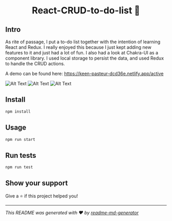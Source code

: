 <h1 align="center">React-CRUD-to-do-list 👋</h1>

## Intro

As rite of passage, I put a to-do list together with the intention of learning React and Redux. I really enjoyed this because I just kept adding new features to it and just had a lot of fun. I also had a look at Chakra-UI as a component library. I used local storage to persist the data, and used Redux to handle the CRUD actions.

A demo can be found here: https://keen-pasteur-dcd36e.netlify.app/active

![Alt Text](https://i.gyazo.com/f9ef79e578f92b2787522cc12749fb49.gif)
![Alt Text](https://i.gyazo.com/7ada031b9cf36018d00ef417ddb23116.gif)
![Alt Text](https://i.gyazo.com/a90efd0449fcc7d9861a570de53161d9.gif)

## Install

```sh
npm install
```

## Usage

```sh
npm run start
```

## Run tests

```sh
npm run test
```

## Show your support

Give a ⭐️ if this project helped you!

---

_This README was generated with ❤️ by [readme-md-generator](https://github.com/kefranabg/readme-md-generator)_
